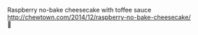 Raspberry no-bake cheesecake with toffee sauce	http://chewtown.com/2014/12/raspberry-no-bake-cheesecake/	
਍